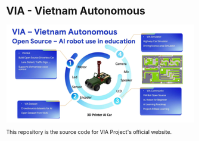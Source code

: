 # VIA - Vietnam Autonomous

![VIA Project](static/media/via.jpg)

This repository is the source code for VIA Project's official website.